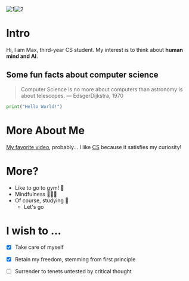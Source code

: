 ![1](AI.jpg|width=100)![2](DL1.png|width=100)
# Intro
Hi, I am Max, third-year CS student. My interest is to think about **human mind and AI**.

## Some fun facts about computer science
> Computer Science is no more about computers than astronomy is about telescopes. — EdsgerDijkstra, 1970

```python
print("Hello World!") 
```

# More About Me
[My favorite video](https://www.youtube.com/watch?v=dQw4w9WgXcQ&ab_channel=RickAstley), probably...
I like [CS](#Intro) because it satisfies my curiosity!

# More?
- Like to go to gym! 💪
- Mindfulness 🧘🏼‍♂️
- Of course, studying 💯
  - Let's go

# I wish to ...
- [x] Take care of myself
- [x] Retain my freedom, stemming from first principle
- [ ] Surrender to tenets untested by critical thought

